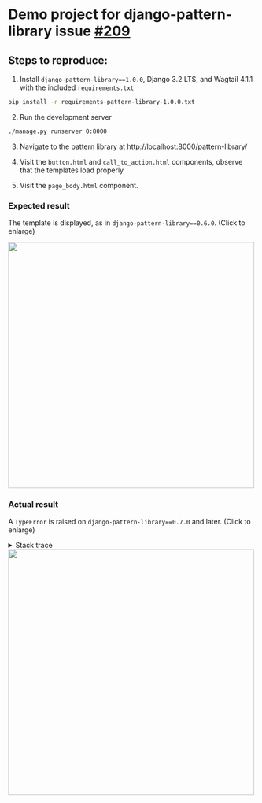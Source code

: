 # Demo project for django-pattern-library issue [#209](https://github.com/torchbox/django-pattern-library/issues/209)

## Steps to reproduce:

1. Install `django-pattern-library==1.0.0`, Django 3.2 LTS, and Wagtail 4.1.1 with the included `requirements.txt`

```bash
pip install -r requirements-pattern-library-1.0.0.txt
```

2. Run the development server

```bash
./manage.py runserver 0:8000
```

3. Navigate to the pattern library at http://localhost:8000/pattern-library/

4. Visit the `button.html` and `call_to_action.html` components, observe that the templates load properly

5. Visit the `page_body.html` component.


### Expected result

The template is displayed, as in `django-pattern-library==0.6.0`. (Click to enlarge)

<img src="https://user-images.githubusercontent.com/6130147/207022164-64c5168b-1d41-4a96-88de-7a2c39176efb.png" width="500" />


### Actual result

A `TypeError` is raised on `django-pattern-library==0.7.0` and later.  (Click to enlarge)

<details>
  <summary>Stack trace</summary>

```python
[12/Dec/2022 10:17:37] "GET /pattern-library/pattern/patterns/components/page_body.html HTTP/1.1" 200 5764
Internal Server Error: /pattern-library/render-pattern/patterns/components/page_body.html
Traceback (most recent call last):
  File "/Users/joshua/dev/b-ggs/django-pattern-library-issue-209/venv/lib/python3.9/site-packages/django/core/handlers/exception.py", line 47, in inner
    response = get_response(request)
  File "/Users/joshua/dev/b-ggs/django-pattern-library-issue-209/venv/lib/python3.9/site-packages/django/core/handlers/base.py", line 181, in _get_response
    response = wrapped_callback(request, *callback_args, **callback_kwargs)
  File "/Users/joshua/dev/b-ggs/django-pattern-library-issue-209/venv/lib/python3.9/site-packages/django/views/generic/base.py", line 70, in view
    return self.dispatch(request, *args, **kwargs)
  File "/Users/joshua/dev/b-ggs/django-pattern-library-issue-209/venv/lib/python3.9/site-packages/django/views/generic/base.py", line 98, in dispatch
    return handler(request, *args, **kwargs)
  File "/Users/joshua/dev/b-ggs/django-pattern-library-issue-209/venv/lib/python3.9/site-packages/django/utils/decorators.py", line 43, in _wrapper
    return bound_method(*args, **kwargs)
  File "/Users/joshua/dev/b-ggs/django-pattern-library-issue-209/venv/lib/python3.9/site-packages/django/views/decorators/clickjacking.py", line 33, in wrapped_view
    resp = view_func(*args, **kwargs)
  File "/Users/joshua/dev/b-ggs/django-pattern-library-issue-209/venv/lib/python3.9/site-packages/pattern_library/views.py", line 95, in get
    rendered_pattern = render_pattern(request, pattern_template_name)
  File "/Users/joshua/dev/b-ggs/django-pattern-library-issue-209/venv/lib/python3.9/site-packages/pattern_library/utils.py", line 227, in render_pattern
    return render_to_string(template_name, request=request, context=context)
  File "/Users/joshua/dev/b-ggs/django-pattern-library-issue-209/venv/lib/python3.9/site-packages/django/template/loader.py", line 62, in render_to_string
    return template.render(context, request)
  File "/Users/joshua/dev/b-ggs/django-pattern-library-issue-209/venv/lib/python3.9/site-packages/django/template/backends/django.py", line 61, in render
    return self.template.render(context)
  File "/Users/joshua/dev/b-ggs/django-pattern-library-issue-209/venv/lib/python3.9/site-packages/django/template/base.py", line 170, in render
    return self._render(context)
  File "/Users/joshua/dev/b-ggs/django-pattern-library-issue-209/venv/lib/python3.9/site-packages/django/template/base.py", line 162, in _render
    return self.nodelist.render(context)
  File "/Users/joshua/dev/b-ggs/django-pattern-library-issue-209/venv/lib/python3.9/site-packages/django/template/base.py", line 938, in render
    bit = node.render_annotated(context)
  File "/Users/joshua/dev/b-ggs/django-pattern-library-issue-209/venv/lib/python3.9/site-packages/django/template/base.py", line 905, in render_annotated
    return self.render(context)
  File "/Users/joshua/dev/b-ggs/django-pattern-library-issue-209/venv/lib/python3.9/site-packages/pattern_library/loader_tags.py", line 82, in render
    output = super().render(context)
  File "/Users/joshua/dev/b-ggs/django-pattern-library-issue-209/venv/lib/python3.9/site-packages/django/template/loader_tags.py", line 195, in render
    return template.render(context)
  File "/Users/joshua/dev/b-ggs/django-pattern-library-issue-209/venv/lib/python3.9/site-packages/django/template/base.py", line 172, in render
    return self._render(context)
  File "/Users/joshua/dev/b-ggs/django-pattern-library-issue-209/venv/lib/python3.9/site-packages/django/template/base.py", line 162, in _render
    return self.nodelist.render(context)
  File "/Users/joshua/dev/b-ggs/django-pattern-library-issue-209/venv/lib/python3.9/site-packages/django/template/base.py", line 938, in render
    bit = node.render_annotated(context)
  File "/Users/joshua/dev/b-ggs/django-pattern-library-issue-209/venv/lib/python3.9/site-packages/django/template/base.py", line 905, in render_annotated
    return self.render(context)
  File "/Users/joshua/dev/b-ggs/django-pattern-library-issue-209/venv/lib/python3.9/site-packages/django/template/defaulttags.py", line 221, in render
    return mark_safe(''.join(nodelist))
TypeError: sequence item 1: expected str instance, NoneType found
```

</details>

<img src="https://user-images.githubusercontent.com/6130147/207022353-905d4b19-cd77-424e-885b-efd9d26bf372.png" width="500" />
